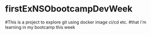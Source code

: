 # firstExNSObootcampDevWeek
#This is a project to explore git using docker image ci/cd etc. 
#that i'm learning in my bootcamp this week
